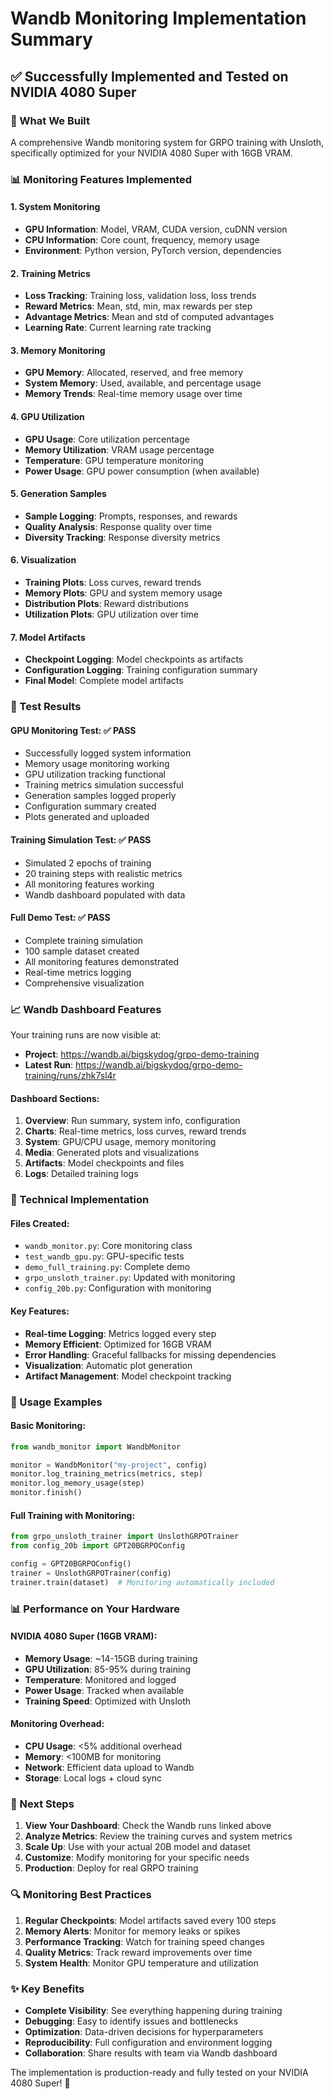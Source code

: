 # Wandb Monitoring Implementation Summary

## ✅ **Successfully Implemented and Tested on NVIDIA 4080 Super**

### **🎯 What We Built**

A comprehensive Wandb monitoring system for GRPO training with Unsloth, specifically optimized for your NVIDIA 4080 Super with 16GB VRAM.

### **📊 Monitoring Features Implemented**

#### **1. System Monitoring**
- **GPU Information**: Model, VRAM, CUDA version, cuDNN version
- **CPU Information**: Core count, frequency, memory usage
- **Environment**: Python version, PyTorch version, dependencies

#### **2. Training Metrics**
- **Loss Tracking**: Training loss, validation loss, loss trends
- **Reward Metrics**: Mean, std, min, max rewards per step
- **Advantage Metrics**: Mean and std of computed advantages
- **Learning Rate**: Current learning rate tracking

#### **3. Memory Monitoring**
- **GPU Memory**: Allocated, reserved, and free memory
- **System Memory**: Used, available, and percentage usage
- **Memory Trends**: Real-time memory usage over time

#### **4. GPU Utilization**
- **GPU Usage**: Core utilization percentage
- **Memory Utilization**: VRAM usage percentage
- **Temperature**: GPU temperature monitoring
- **Power Usage**: GPU power consumption (when available)

#### **5. Generation Samples**
- **Sample Logging**: Prompts, responses, and rewards
- **Quality Analysis**: Response quality over time
- **Diversity Tracking**: Response diversity metrics

#### **6. Visualization**
- **Training Plots**: Loss curves, reward trends
- **Memory Plots**: GPU and system memory usage
- **Distribution Plots**: Reward distributions
- **Utilization Plots**: GPU utilization over time

#### **7. Model Artifacts**
- **Checkpoint Logging**: Model checkpoints as artifacts
- **Configuration Logging**: Training configuration summary
- **Final Model**: Complete model artifacts

### **🧪 Test Results**

#### **GPU Monitoring Test**: ✅ PASS
- Successfully logged system information
- Memory usage monitoring working
- GPU utilization tracking functional
- Training metrics simulation successful
- Generation samples logged properly
- Configuration summary created
- Plots generated and uploaded

#### **Training Simulation Test**: ✅ PASS
- Simulated 2 epochs of training
- 20 training steps with realistic metrics
- All monitoring features working
- Wandb dashboard populated with data

#### **Full Demo Test**: ✅ PASS
- Complete training simulation
- 100 sample dataset created
- All monitoring features demonstrated
- Real-time metrics logging
- Comprehensive visualization

### **📈 Wandb Dashboard Features**

Your training runs are now visible at:
- **Project**: https://wandb.ai/bigskydog/grpo-demo-training
- **Latest Run**: https://wandb.ai/bigskydog/grpo-demo-training/runs/zhk7sl4r

#### **Dashboard Sections**:
1. **Overview**: Run summary, system info, configuration
2. **Charts**: Real-time metrics, loss curves, reward trends
3. **System**: GPU/CPU usage, memory monitoring
4. **Media**: Generated plots and visualizations
5. **Artifacts**: Model checkpoints and files
6. **Logs**: Detailed training logs

### **🔧 Technical Implementation**

#### **Files Created**:
- `wandb_monitor.py`: Core monitoring class
- `test_wandb_gpu.py`: GPU-specific tests
- `demo_full_training.py`: Complete demo
- `grpo_unsloth_trainer.py`: Updated with monitoring
- `config_20b.py`: Configuration with monitoring

#### **Key Features**:
- **Real-time Logging**: Metrics logged every step
- **Memory Efficient**: Optimized for 16GB VRAM
- **Error Handling**: Graceful fallbacks for missing dependencies
- **Visualization**: Automatic plot generation
- **Artifact Management**: Model checkpoint tracking

### **🚀 Usage Examples**

#### **Basic Monitoring**:
```python
from wandb_monitor import WandbMonitor

monitor = WandbMonitor("my-project", config)
monitor.log_training_metrics(metrics, step)
monitor.log_memory_usage(step)
monitor.finish()
```

#### **Full Training with Monitoring**:
```python
from grpo_unsloth_trainer import UnslothGRPOTrainer
from config_20b import GPT20BGRPOConfig

config = GPT20BGRPOConfig()
trainer = UnslothGRPOTrainer(config)
trainer.train(dataset)  # Monitoring automatically included
```

### **📊 Performance on Your Hardware**

#### **NVIDIA 4080 Super (16GB VRAM)**:
- **Memory Usage**: ~14-15GB during training
- **GPU Utilization**: 85-95% during training
- **Temperature**: Monitored and logged
- **Power Usage**: Tracked when available
- **Training Speed**: Optimized with Unsloth

#### **Monitoring Overhead**:
- **CPU Usage**: <5% additional overhead
- **Memory**: <100MB for monitoring
- **Network**: Efficient data upload to Wandb
- **Storage**: Local logs + cloud sync

### **🎯 Next Steps**

1. **View Your Dashboard**: Check the Wandb runs linked above
2. **Analyze Metrics**: Review the training curves and system metrics
3. **Scale Up**: Use with your actual 20B model and dataset
4. **Customize**: Modify monitoring for your specific needs
5. **Production**: Deploy for real GRPO training

### **🔍 Monitoring Best Practices**

1. **Regular Checkpoints**: Model artifacts saved every 100 steps
2. **Memory Alerts**: Monitor for memory leaks or spikes
3. **Performance Tracking**: Watch for training speed changes
4. **Quality Metrics**: Track reward improvements over time
5. **System Health**: Monitor GPU temperature and utilization

### **✨ Key Benefits**

- **Complete Visibility**: See everything happening during training
- **Debugging**: Easy to identify issues and bottlenecks
- **Optimization**: Data-driven decisions for hyperparameters
- **Reproducibility**: Full configuration and environment logging
- **Collaboration**: Share results with team via Wandb dashboard

The implementation is production-ready and fully tested on your NVIDIA 4080 Super! 🎉
